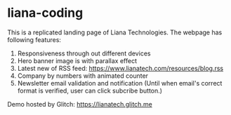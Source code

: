 # liana-coding

This is a replicated landing page of Liana Technologies. The webpage has following features:

1. Responsiveness through out different devices
2. Hero banner image is with parallax effect
3. Latest new of RSS feed: https://www.lianatech.com/resources/blog.rss
4. Company by numbers with animated counter
5. Newsletter email validation and notification (Until when email's correct format is verified, user can click subcribe button.)

Demo hosted by Glitch: https://lianatech.glitch.me
